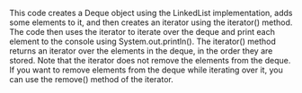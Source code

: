 This code creates a Deque object using the LinkedList implementation, adds some elements to it, and then creates an iterator using the iterator() method. The code then uses the iterator to iterate over the deque and print each element to the console using System.out.println(). The iterator() method returns an iterator over the elements in the deque, in the order they are stored. Note that the iterator does not remove the elements from the deque. If you want to remove elements from the deque while iterating over it, you can use the remove() method of the iterator.